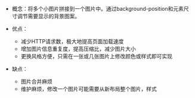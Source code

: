 - 概念：将多个小图片拼接到一个图片中。通过background-position和元素尺寸调节需要显示的背景图案。

- 优点：
  - 减少HTTP请求数，极大地提高页面加载速度
  - 增加图片信息重复度，提高压缩比，减少图片大小
  - 更换风格方便，只需在一张或几张图片上修改颜色或样式即可实现

- 缺点：

  - 图片合并麻烦
  - 维护麻烦，修改一个图片可能需要从新布局整个图片，样式